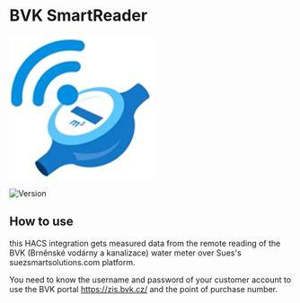 # BVK SmartReader

![Logo](custom_components/bvk_smartreader/icon.png)

![Version](https://img.shields.io/badge/version-1.0.16-blue)

## How to use

this HACS integration gets measured data from the remote reading of the BVK (Brněnské vodárny a kanalizace) water meter over Sues's suezsmartsolutions.com platform.

You need to know the username and password of your customer account to use the BVK portal https://zis.bvk.cz/ and the point of purchase number.

